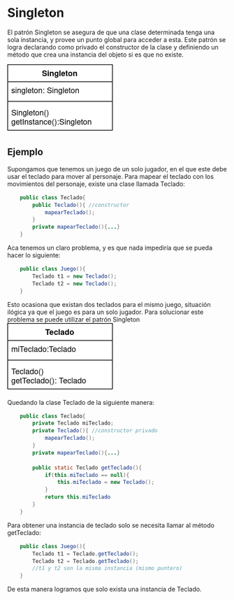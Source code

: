 # Singleton
El patrón Singleton se asegura de que una clase determinada tenga una sola instancia, y provee un punto global para acceder a esta. Este patrón se logra declarando como privado el constructor de la clase y definiendo un método que crea una instancia del objeto si es que no existe.

![SingletonUML](Singleton.png)

## Ejemplo
Supongamos que tenemos un juego de un solo jugador, en el que este debe usar el teclado para mover al personaje. Para mapear el teclado con los movimientos del personaje, existe una clase llamada Teclado:
```java
    public class Teclado{
        public Teclado(){ //constructor
            mapearTeclado();
        } 
        private mapearTeclado(){...}
    }
```
Aca tenemos un claro problema, y es que nada impediría que se pueda hacer lo siguiente:
```java
    public class Juego(){
        Teclado t1 = new Teclado();
        Teclado t2 = new Teclado();
    }
```
Esto ocasiona que existan dos teclados para el mismo juego, situación ilógica ya que el juego es para un solo jugador. Para solucionar este problema se puede utilizar el patrón Singleton    
![TecladoUML](Teclado.png)

Quedando la clase Teclado de la siguiente manera:
```java
    public class Teclado{
        private Teclado miTeclado;
        private Teclado(){ //constructor privado
            mapearTeclado();
        } 
        private mapearTeclado(){...}
        
        public static Teclado getTeclado(){
            if(this.miTeclado == null){
                this.miTeclado = new Teclado();
            }
            return this.miTeclado
        }
    }
```
Para obtener una instancia de teclado solo se necesita llamar al método getTeclado:
```java
    public class Juego(){
        Teclado t1 = Teclado.getTeclado();
        Teclado t2 = Teclado.getTeclado(); 
        //t1 y t2 son la misma instancia (mismo puntero)
    }
```
De esta manera logramos que solo exista una instancia de Teclado.

